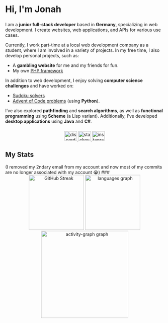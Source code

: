 <h1 align="left">Hi, I'm Jonah</h1>

###

<p align="left">
  
I am a **junior full-stack developer** based in **Germany**, specializing in web development. I create websites, web applications, and APIs for various use cases.

Currently, I work part-time at a local web development company as a student, where I am involved in a variety of projects. In my free time, I also develop personal projects, such as:
- A **gambling website** for me and my friends for fun.
- My own [PHP framework](https://github.com/Jonah987654321/OmniRoute/)

In addition to web development, I enjoy solving **computer science challenges** and have worked on:
- [Sudoku solvers](https://github.com/Jonah987654321/StraightSudokuSolver)
- [Advent of Code problems](https://github.com/Jonah987654321/AdventOfCode2024) (using **Python**).
  
I’ve also explored **pathfinding** and **search algorithms**, as well as **functional programming** using **Scheme** (a Lisp variant). Additionally, I’ve developed **desktop applications** using **Java** and **C#**.

</p>

###

<div align="center">
  <a href="https://discord.gg/f5EZpVHeYf" target="_blank">
    <img src="https://raw.githubusercontent.com/maurodesouza/profile-readme-generator/master/src/assets/icons/social/discord/default.svg" width="40" height="30" alt="discord logo"  />
  </a>
  <a href="https://stackoverflow.com/users/18666199/jonah" target="_blank">
    <img src="https://raw.githubusercontent.com/maurodesouza/profile-readme-generator/master/src/assets/icons/social/stackoverflow/default.svg" width="40" height="30" alt="stackoverflow logo"  />
  </a>
  <a href="https://www.instagram.com/jonah_e.15/" target="_blank">
    <img src="https://raw.githubusercontent.com/maurodesouza/profile-readme-generator/master/src/assets/icons/social/instagram/default.svg" width="40" height="30" alt="instagram logo"  />
  </a>
</div>

###

<h2 align="left">My Stats</h2>
(I removed my 2ndary email from my account and now most of my commits are no longer associated with my account 😭)  
###

<div align="center">
  <img src="https://github-readme-streak-stats-seven-azure.vercel.app/?user=Jonah987654321&theme=dracula&short_numbers=true&date_format=j%20M[%20Y]&mode=weekly&border_radius=5" alt="GitHub Streak" height="175"/>
  <img src="https://github-readme-stats.vercel.app/api/top-langs?username=Jonah987654321&locale=en&hide_title=false&layout=compact&card_width=320&langs_count=6&theme=dracula&hide_border=false&order=2" height="175" alt="languages graph"  />
  <img src="https://github-readme-activity-graph.vercel.app/graph?username=Jonah987654321&radius=16&theme=dracula&area=true&order=5&bg_color=282A36" height="277" alt="activity-graph graph"  />
</div>
